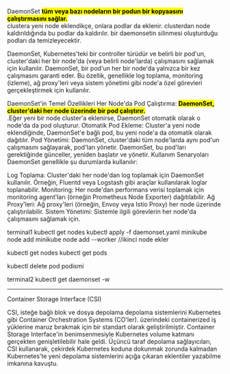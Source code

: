 DaemonSet
<b><mark>tüm veya bazı nodeların bir podun bir kopyaasını çalıştırmasını sağlar.</mark></b><br>
clustera yeni node eklendikçe, onlara podlar da eklenir.
clusterdan node kaldırıldığında bu podlar da kaldırılır.
bir daemonsetin silinmesi oluşturduğu podları da temizleyecektir.

DaemonSet, Kubernetes'teki bir controller türüdür ve belirli bir pod'un, cluster'daki her bir node'da (veya belirli node'larda) çalışmasını sağlamak için kullanılır. DaemonSet, bir pod'un her bir node'da yalnızca bir kez çalışmasını garanti eder. Bu özellik, genellikle log toplama, monitoring (izleme), ağ proxy'leri veya sistem yönetimi gibi node'a özel görevleri gerçekleştirmek için kullanılır.

DaemonSet'in Temel Özellikleri
Her Node'da Pod Çalıştırma: <b><mark>DaemonSet, cluster'daki her node üzerinde bir pod çalıştırır. </mark></b><br>.Eğer yeni bir node cluster'a eklenirse, DaemonSet otomatik olarak o node'da da pod oluşturur.
Otomatik Pod Ekleme: Cluster'a yeni node eklendiğinde, DaemonSet'e bağlı pod, bu yeni node'a da otomatik olarak dağıtılır.
Pod Yönetimi: DaemonSet, cluster'daki tüm node'larda aynı pod'un çalışmasını sağlayarak, pod'ları yönetir. DaemonSet, bu pod'ları gerektiğinde günceller, yeniden başlatır ve yönetir.
Kullanım Senaryoları
DaemonSet genellikle şu durumlarda kullanılır:

Log Toplama: Cluster'daki her node'dan log toplamak için DaemonSet kullanılır. Örneğin, Fluentd veya Logstash gibi araçlar kullanılarak loglar toplanabilir.
Monitoring: Her node'dan performans verisi toplamak için monitoring agent'ları (örneğin Prometheus Node Exporter) dağıtılabilir.
Ağ Proxy'leri: Ağ proxy'leri (örneğin, Envoy veya Istio Proxy) her node üzerinde çalıştırılabilir.
Sistem Yönetimi: Sistemle ilgili görevlerin her node'da çalışmasını sağlamak için.




terminal1
kubectl get nodes
kubectl apply -f daemonset.yaml
minikube node add
minikube node add --worker
//ikinci node ekler

kubectl get nodes
kubectl get pods


kubectl delete pod podismi



terminal2
kubectl get daemonset -w




*******************************************************************************************************


Container Storage Interface (CSI)

CSI, isteğe bağlı blok ve dosya depolama depolama sistemlerini Kubernetes gibi 
Container Orchestration Systems (CO'ler). üzerindeki containerized iş yüklerine 
maruz bırakmak için bir standart olarak geliştirilmiştir. Container Storage Interface'in
benimsenmesiyle Kubernetes volume katmanı gerçekten genişletilebilir hale geldi.
Üçüncü taraf depolama sağlayıcıları, CSI kullanarak, 
çekirdek Kubernetes koduna dokunmak zorunda kalmadan Kubernetes'te yeni depolama 
sistemlerini açığa çıkaran eklentiler yazabilme imkanına kavuştu.
